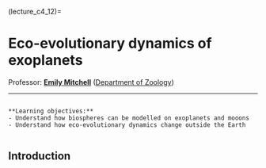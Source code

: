 (lecture_c4_12)=
# Eco-evolutionary dynamics of exoplanets

Professor: **[Emily Mitchell](mailto:ek338@cam.ac.uk)** ([Department of Zoology](https://www.zoo.cam.ac.uk/))

---

```{highlights}

**Learning objectives:**
- Understand how biospheres can be modelled on exoplanets and mooons
- Understand how eco-evolutionary dynamics change outside the Earth


```

## Introduction